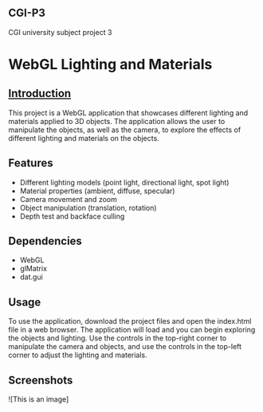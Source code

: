 ## CGI-P3
CGI university subject project 3
# WebGL Lighting and Materials
## [Introduction](docs/READ.md)
  This project is a WebGL application that showcases different lighting and materials applied to 3D objects. The application allows the user to manipulate the objects, as well as the camera, to explore the effects of different lighting and materials on the objects.

## Features
- Different lighting models (point light, directional light, spot light)
- Material properties (ambient, diffuse, specular)
- Camera movement and zoom
- Object manipulation (translation, rotation)
- Depth test and backface culling

## Dependencies
- WebGL
- glMatrix
- dat.gui

## Usage
  To use the application, download the project files and open the index.html file in a web browser. The application will load and you can begin exploring the objects and lighting. Use the controls in the top-right corner to manipulate the camera and objects, and use the controls in the top-left corner to adjust the lighting and materials.

## Screenshots

![This is an image]
